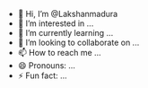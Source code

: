 - 👋 Hi, I’m @Lakshanmadura
- 👀 I’m interested in ...
- 🌱 I’m currently learning ...
- 💞️ I’m looking to collaborate on ...
- 📫 How to reach me ...
- 😄 Pronouns: ...
- ⚡ Fun fact: ...

<!---
Lakshanmadura/Lakshanmadura is a ✨ special ✨ repository because its `README.md` (this file) appears on your GitHub profile.
You can click the Preview link to take a look at your changes.
--->
